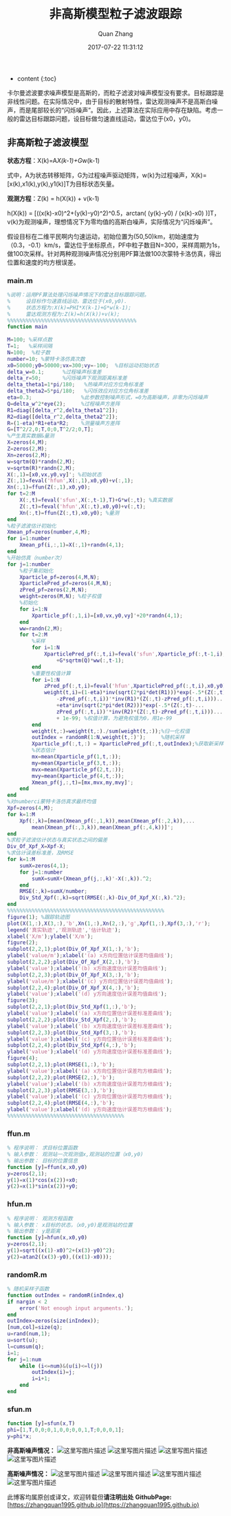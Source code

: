 ﻿---
layout: post
title: "非高斯模型粒子滤波跟踪"
date: 2017-07-22 11:31:12
categories: 粒子滤波 Matlab
tags: Matlab 粒子滤波
author: Quan Zhang
--- 

* content
{:toc}

卡尔曼滤波要求噪声模型是高斯的，而粒子滤波对噪声模型没有要求。目标跟踪是非线性问题。在实际情况中，由于目标的散射特性，雷达观测噪声不是高斯白噪声，而是尾部较长的“闪烁噪声”。因此，上述算法在实际应用中存在缺陷。考虑一般的雷达目标跟踪问题，设目标做匀速直线运动，雷达位于(x0，y0)。

## 非高斯粒子滤波模型

**状态方程**：X(k)=A*X(k-1)+G*w(k-1)

式中，A为状态转移矩阵，G为过程噪声驱动矩阵，w(k)为过程噪声，X(k)=[x(k),x1(k),y(k),y1(k)]T为目标状态矢量。

**观测方程**：Z(k) = h(X(k)) + v(k-1)

h(X(k)) = [((x(k)-x0)^2+(y(k)-y0)^2)^0.5，arctan( (y(k)-y0) / (x(k)-x0) )]T，v(k)为观测噪声，理想情况下为零均值的高斯白噪声，实际情况为“闪烁噪声”。

假设目标在二维平民啊内匀速运动，初始位置为(50,50)km，初始速度为（0.3，-0.1）km/s，雷达位于坐标原点，PF中粒子数目N=300，采样周期为1s，做100次采样。针对两种观测噪声情况分别用PF算法做100次蒙特卡洛仿真，得出位置和速度的均方根误差。

### main.m

```matlab
%说明：运用PF算法处理闪烁噪声情况下的雷达目标跟踪问题。
%     设目标作匀速直线运动，雷达位于(x0,y0)．
%     状态方程为:X(k)=PHI*X(k-1)+G*w(k-1);
%     雷达观测方程为:Z(k)=h(X(k))+v(k);
%%%%%%%%%%%%%%%%%%%%%%%%%%%%%%%%%%%%%%%%%%
function main
 
M=100; %采样点数
T=1;   %采样间隔
N=100;  %粒子数
number=10; %蒙特卡洛仿真次数
x0=50000;y0=50000;vx=300;vy=-100;  %目标运动初始状态
delta_w=0.1;      %过程噪声标准差
delta_r=50;       %闪烁噪声下观测距离标准差
delta_theta1=1*pi/180;   %热噪声对应方位角标准差
delta_theta2=5*pi/180;   %闪烁效应对应方位角标准差
eta=0.3;                %此参数控制噪声形式，=0为高斯噪声，非零为闪烁噪声
Q=delta_w^2*eye(2);     %过程噪声方差阵
R1=diag([delta_r^2,delta_theta1^2]);
R2=diag([delta_r^2,delta_theta2^2]);
R=(1-eta)*R1+eta*R2;    %测量噪声方差阵
G=[T^2/2,0;T,0;0,T^2/2;0,T];
%产生真实数据&量测
X=zeros(4,M);
Z=zeros(2,M);
Xn=zeros(2,M);
w=sqrtm(Q)*randn(2,M);
v=sqrtm(R)*randn(2,M);
X(:,1)=[x0,vx,y0,vy]'; %初始状态
Z(:,1)=feval('hfun',X(:,1),x0,y0)+v(:,1);
Xn(:,1)=ffun(Z(:,1),x0,y0);
for t=2:M
    X(:,t)=feval('sfun',X(:,t-1),T)+G*w(:,t); %真实数据
    Z(:,t)=feval('hfun',X(:,t),x0,y0)+v(:,t);
    Xn(:,t)=ffun(Z(:,t),x0,y0); %量测
end
%粒子滤波估计初始化
Xmean_pf=zeros(number,4,M);
for i=1:number
    Xmean_pf(i,:,1)=X(:,1)+randn(4,1);
end
%开始仿真（number次） 
for j=1:number
    %粒子集初始化
    Xparticle_pf=zeros(4,M,N);
    XparticlePred_pf=zeros(4,M,N);
    zPred_pf=zeros(2,M,N);
    weight=zeros(M,N); %粒子权值
    %初始化
    for i=1:N
        Xparticle_pf(:,1,i)=[x0,vx,y0,vy]'+20*randn(4,1);
    end
    ww=randn(2,M);
    for t=2:M
        %采样
        for i=1:N
            XparticlePred_pf(:,t,i)=feval('sfun',Xparticle_pf(:,t-1,i),T)...
                +G*sqrtm(Q)*ww(:,t-1);
        end
        %重要性权值计算
        for i=1:N
            zPred_pf(:,t,i)=feval('hfun',XparticlePred_pf(:,t,i),x0,y0);
            weight(t,i)=(1-eta)*inv(sqrt(2*pi*det(R1)))*exp(-.5*(Z(:,t)...
                -zPred_pf(:,t,i))'*inv(R1)*(Z(:,t)-zPred_pf(:,t,i)))...
                +eta*inv(sqrt(2*pi*det(R2)))*exp(-.5*(Z(:,t)-...
                zPred_pf(:,t,i))'*inv(R2)*(Z(:,t)-zPred_pf(:,t,i)))...
                + 1e-99; %权值计算，为避免权值为0，用1e-99
        end
        weight(t,:)=weight(t,:)./sum(weight(t,:));%归一化权值
        outIndex = randomR(1:N,weight(t,:)');     %随机采样
        Xparticle_pf(:,t,:) = XparticlePred_pf(:,t,outIndex);%获取新采样值
        %状态估计
        mx=mean(Xparticle_pf(1,t,:));
        my=mean(Xparticle_pf(3,t,:));
        mvx=mean(Xparticle_pf(2,t,:));
        mvy=mean(Xparticle_pf(4,t,:));
        Xmean_pf(j,:,t)=[mx,mvx,my,mvy]';
    end
end
%对numberci蒙特卡洛仿真求最终均值
Xpf=zeros(4,M);
for k=1:M
    Xpf(:,k)=[mean(Xmean_pf(:,1,k)),mean(Xmean_pf(:,2,k)),...
        mean(Xmean_pf(:,3,k)),mean(Xmean_pf(:,4,k))]';
end
%求粒子滤波估计状态与真实状态之间的偏差
Div_Of_Xpf_X=Xpf-X;
%求估计误差标准差，及RMSE 
for k=1:M
    sumX=zeros(4,1);
    for j=1:number
        sumX=sumX+(Xmean_pf(j,:,k)'-X(:,k)).^2;
    end
    RMSE(:,k)=sumX/number;
    Div_Std_Xpf(:,k)=sqrt(RMSE(:,k)-Div_Of_Xpf_X(:,k).^2);
end
%%%%%%%%%%%%%%%%%%%%%%%%%%%%%%%%%%%%%%%%%%%%%%%%%%%
figure(1); %跟踪轨迹图
plot(X(1,:),X(3,:),'b',Xn(1,:),Xn(2,:),'g',Xpf(1,:),Xpf(3,:),'r');
legend('真实轨迹','观测轨迹','估计轨迹');
xlabel('X/m');ylabel('X/m');
figure(2);
subplot(2,2,1);plot(Div_Of_Xpf_X(1,:),'b');
ylabel('value/m');xlabel('(a) x方向位置估计误差均值曲线');
subplot(2,2,2);plot(Div_Of_Xpf_X(2,:),'b');
ylabel('value');xlabel('(b) x方向速度估计误差均值曲线');
subplot(2,2,3);plot(Div_Of_Xpf_X(3,:),'b');
ylabel('value/m');xlabel('(c) y方向位置估计误差均值曲线');
subplot(2,2,4);plot(Div_Of_Xpf_X(4,:),'b');
ylabel('value');xlabel('(d) y方向速度估计误差均值曲线');
figure(3);
subplot(2,2,1);plot(Div_Std_Xpf(1,:),'b');
ylabel('value');xlabel('(a) x方向位置估计误差标准差曲线');
subplot(2,2,2);plot(Div_Std_Xpf(2,:),'b');
ylabel('value');xlabel('(b) x方向速度估计误差标准差曲线');
subplot(2,2,3);plot(Div_Std_Xpf(3,:),'b');
ylabel('value');xlabel('(c) y方向位置估计误差标准差曲线');
subplot(2,2,4);plot(Div_Std_Xpf(4,:),'b');
ylabel('value');xlabel('(d) y方向速度估计误差标准差曲线');
figure(4);
subplot(2,2,1);plot(RMSE(1,:),'b');
ylabel('value');xlabel('(a) x方向位置估计误差均方根曲线');
subplot(2,2,2);plot(RMSE(2,:),'b');
ylabel('value');xlabel('(b) x方向速度估计误差均方根曲线');
subplot(2,2,3);plot(RMSE(3,:),'b');
ylabel('value');xlabel('(c) y方向位置估计误差均方根曲线');
subplot(2,2,4);plot(RMSE(4,:),'b');
ylabel('value');xlabel('(d) y方向速度估计误差均方根曲线');
%%%%%%%%%%%%%%%%%%%%%%%%%%%%%%%%%%%%%%
```

### ffun.m

```matlab
% 程序说明： 求目标位置函数
% 输入参数： 观测站一次观测值x,观测站的位置（x0,y0)
% 输出参数： 目标的位置信息
function [y]=ffun(x,x0,y0)
y=zeros(2,1);
y(1)=x(1)*cos(x(2))+x0;
y(2)=x(1)*sin(x(2))+y0;
```

### hfun.m

```matlab
% 程序说明： 观测方程函数
% 输入参数： x目标的状态，（x0,y0)是观测站的位置
% 输出参数： y是距离
function [y]=hfun(x,x0,y0)
y=zeros(2,1);
y(1)=sqrt((x(1)-x0)^2+(x(3)-y0)^2);
y(2)=atan2((x(3)-y0),((x(1)-x0)));
```

### randomR.m

```matlab
% 随机采样子函数
function outIndex = randomR(inIndex,q)
if nargin < 2
    error('Not enough input arguments.'); 
end
outIndex=zeros(size(inIndex));
[num,col]=size(q);
u=rand(num,1);
u=sort(u);
l=cumsum(q);
i=1;
for j=1:num
    while (i<=num)&(u(i)<=l(j))
        outIndex(i)=j;
        i=i+1;
    end
end
```

### sfun.m

```matlab
function [y]=sfun(x,T)
phi=[1,T,0,0;0,1,0,0;0,0,1,T;0,0,0,1];
y=phi*x;
```
**非高斯噪声情况：**
![这里写图片描述](http://img.blog.csdn.net/20180201232533184?watermark/2/text/aHR0cDovL2Jsb2cuY3Nkbi5uZXQvemhhbmdxdWFuMjAxNQ==/font/5a6L5L2T/fontsize/400/fill/I0JBQkFCMA==/dissolve/70/gravity/SouthEast)
![这里写图片描述](http://img.blog.csdn.net/20180201232543332?watermark/2/text/aHR0cDovL2Jsb2cuY3Nkbi5uZXQvemhhbmdxdWFuMjAxNQ==/font/5a6L5L2T/fontsize/400/fill/I0JBQkFCMA==/dissolve/70/gravity/SouthEast)
![这里写图片描述](http://img.blog.csdn.net/20180201232553840?watermark/2/text/aHR0cDovL2Jsb2cuY3Nkbi5uZXQvemhhbmdxdWFuMjAxNQ==/font/5a6L5L2T/fontsize/400/fill/I0JBQkFCMA==/dissolve/70/gravity/SouthEast)
![这里写图片描述](http://img.blog.csdn.net/20180201232604632?watermark/2/text/aHR0cDovL2Jsb2cuY3Nkbi5uZXQvemhhbmdxdWFuMjAxNQ==/font/5a6L5L2T/fontsize/400/fill/I0JBQkFCMA==/dissolve/70/gravity/SouthEast)

**高斯噪声情况：**
![这里写图片描述](http://img.blog.csdn.net/20180201232636178?watermark/2/text/aHR0cDovL2Jsb2cuY3Nkbi5uZXQvemhhbmdxdWFuMjAxNQ==/font/5a6L5L2T/fontsize/400/fill/I0JBQkFCMA==/dissolve/70/gravity/SouthEast)
![这里写图片描述](http://img.blog.csdn.net/20180201232644431?watermark/2/text/aHR0cDovL2Jsb2cuY3Nkbi5uZXQvemhhbmdxdWFuMjAxNQ==/font/5a6L5L2T/fontsize/400/fill/I0JBQkFCMA==/dissolve/70/gravity/SouthEast)
![这里写图片描述](http://img.blog.csdn.net/20180201232652448?watermark/2/text/aHR0cDovL2Jsb2cuY3Nkbi5uZXQvemhhbmdxdWFuMjAxNQ==/font/5a6L5L2T/fontsize/400/fill/I0JBQkFCMA==/dissolve/70/gravity/SouthEast)
![这里写图片描述](http://img.blog.csdn.net/20180201232702813?watermark/2/text/aHR0cDovL2Jsb2cuY3Nkbi5uZXQvemhhbmdxdWFuMjAxNQ==/font/5a6L5L2T/fontsize/400/fill/I0JBQkFCMA==/dissolve/70/gravity/SouthEast)

此博客均属原创或译文，欢迎转载但**请注明出处** 
**GithubPage:**[https://zhangquan1995.github.io](https://zhangquan1995.github.io)